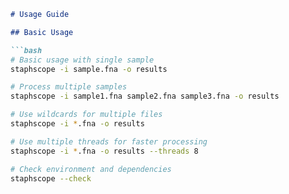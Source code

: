 ```markdown
# Usage Guide

## Basic Usage

```bash
# Basic usage with single sample
staphscope -i sample.fna -o results

# Process multiple samples
staphscope -i sample1.fna sample2.fna sample3.fna -o results

# Use wildcards for multiple files
staphscope -i *.fna -o results

# Use multiple threads for faster processing
staphscope -i *.fna -o results --threads 8

# Check environment and dependencies
staphscope --check
